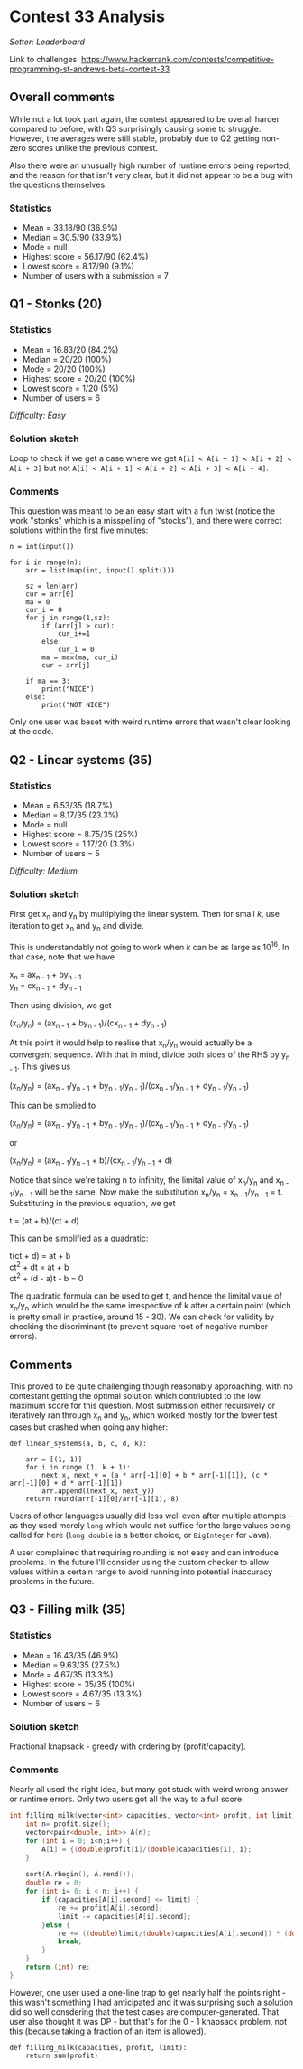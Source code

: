 # Contest 33 Analysis

*Setter: Leaderboard*

Link to challenges: https://www.hackerrank.com/contests/competitive-programming-st-andrews-beta-contest-33
## Overall comments

While not a lot took part again, the contest appeared to be overall harder compared to before, with Q3 surprisingly causing some to struggle. However, the averages were still stable, probably due to Q2 getting non-zero scores unlike the previous contest.

Also there were an unusually high number of runtime errors being reported, and the reason for that isn't very clear, but it did not appear to be a bug with the questions themselves.

### Statistics

* Mean = 33.18/90 (36.9%)
* Median = 30.5/90 (33.9%)
* Mode = null
* Highest score = 56.17/90 (62.4%)
* Lowest score = 8.17/90 (9.1%)
* Number of users with a submission = 7

## Q1 - Stonks (20)

### Statistics

* Mean = 16.83/20 (84.2%)
* Median = 20/20 (100%)
* Mode = 20/20 (100%)
* Highest score = 20/20 (100%)
* Lowest score = 1/20 (5%)
* Number of users = 6

*Difficulty: Easy*

### Solution sketch

Loop to check if we get a case where we get ``A[i] < A[i + 1] < A[i + 2] < A[i + 3]`` but not ``A[i] < A[i + 1] < A[i + 2] < A[i + 3] < A[i + 4]``.

### Comments

This question was meant to be an easy start with a fun twist (notice the work "stonks" which is a misspelling of "stocks"), and there were correct solutions within the first five minutes:

```python3
n = int(input())

for i in range(n):
    arr = list(map(int, input().split()))
    
    sz = len(arr)
    cur = arr[0]
    ma = 0
    cur_i = 0
    for j in range(1,sz):
        if (arr[j] > cur):
            cur_i+=1
        else:
            cur_i = 0
        ma = max(ma, cur_i)
        cur = arr[j]
    
    if ma == 3:
        print("NICE")
    else:
        print("NOT NICE")
```

Only one user was beset with weird runtime errors that wasn't clear looking at the code.

## Q2 - Linear systems (35)

### Statistics

* Mean = 6.53/35 (18.7%)
* Median = 8.17/35 (23.3%)
* Mode = null
* Highest score = 8.75/35 (25%)
* Lowest score = 1.17/20 (3.3%)
* Number of users = 5

*Difficulty: Medium*
### Solution sketch

First get x<sub>n</sub> and y<sub>n</sub> by multiplying the linear system. Then for small *k*, use iteration to get x<sub>n</sub> and y<sub>n</sub> and divide. 

This is understandably not going to work when *k* can be as large as 10<sup>16</sup>. In that case, note that we have

x<sub>n</sub> = ax<sub>n - 1</sub> + by<sub>n - 1</sub><br>
y<sub>n</sub> = cx<sub>n - 1</sub> + dy<sub>n - 1</sub>

Then using division, we get

(x<sub>n</sub>/y<sub>n</sub>) = (ax<sub>n - 1</sub> + by<sub>n - 1</sub>)/(cx<sub>n - 1</sub> + dy<sub>n - 1</sub>)

At this point it would help to realise that x<sub>n</sub>/y<sub>n</sub> would actually be a convergent sequence. With that in mind, divide both sides of the RHS by y<sub>n - 1</sub>. This gives us

(x<sub>n</sub>/y<sub>n</sub>) = (ax<sub>n - 1</sub>/y<sub>n - 1</sub> + by<sub>n - 1</sub>/y<sub>n - 1</sub>)/(cx<sub>n - 1</sub>/y<sub>n - 1</sub> + dy<sub>n - 1</sub>/y<sub>n - 1</sub>)

This can be simplied to

(x<sub>n</sub>/y<sub>n</sub>) = (ax<sub>n - 1</sub>/y<sub>n - 1</sub> + by<sub>n - 1</sub>/y<sub>n - 1</sub>)/(cx<sub>n - 1</sub>/y<sub>n - 1</sub> + dy<sub>n - 1</sub>/y<sub>n - 1</sub>)

or

(x<sub>n</sub>/y<sub>n</sub>) = (ax<sub>n - 1</sub>/y<sub>n - 1</sub> + b)/(cx<sub>n - 1</sub>/y<sub>n - 1</sub> + d)

Notice that since we're taking n to infinity, the limital value of x<sub>n</sub>/y<sub>n</sub> and x<sub>n - 1</sub>/y<sub>n - 1</sub> will be the same. Now make the substitution x<sub>n</sub>/y<sub>n</sub> = x<sub>n - 1</sub>/y<sub>n - 1</sub> = t. Substituting in the previous equation, we get

t = (at + b)/(ct + d)

This can be simplified as a quadratic:

t(ct + d) = at + b <br>
ct<sup>2</sup> + dt = at + b <br>
ct<sup>2</sup> + (d - a)t - b = 0

The quadratic formula can be used to get t, and hence the limital value of x<sub>n</sub>/y<sub>n</sub> which would be the same irrespective of k after a certain point (which is pretty small in practice, around 15 - 30). We can check for validity by checking the discriminant (to prevent square root of negative number errors).

## Comments

This proved to be quite challenging though reasonably approaching, with no contestant getting the optimal solution which contriubted to the low maximum score for this question. Most submission either recursively or iteratively ran through x<sub>n</sub> and y<sub>n</sub>, which worked mostly for the lower test cases but crashed when going any higher:

```python3
def linear_systems(a, b, c, d, k):
    
    arr = [(1, 1)]
    for i in range (1, k + 1):
        next_x, next_y = (a * arr[-1][0] + b * arr[-1][1]), (c * arr[-1][0] + d * arr[-1][1])
        arr.append((next_x, next_y))
    return round(arr[-1][0]/arr[-1][1], 8)
```

Users of other languages usually did less well even after multiple attempts - as they used merely ``long`` which would not suffice for the large values being called for here (``long double`` is a better choice, or ``BigInteger`` for Java).

A user complained that requiring rounding is not easy and can introduce problems. In the future I'll consider using the custom checker to allow values within a certain range to avoid running into potential inaccuracy problems in the future.
## Q3 - Filling milk (35)

### Statistics

* Mean = 16.43/35 (46.9%)
* Median = 9.63/35 (27.5%)
* Mode = 4.67/35 (13.3%)
* Highest score = 35/35 (100%)
* Lowest score = 4.67/35 (13.3%)
* Number of users = 6

### Solution sketch

Fractional knapsack - greedy with ordering by (profit/capacity).

### Comments

Nearly all used the right idea, but many got stuck with weird wrong answer or runtime errors. Only two users got all the way to a full score:

```c++
int filling_milk(vector<int> capacities, vector<int> profit, int limit) {
    int n= profit.size();
    vector<pair<double, int>> A(n);
    for (int i = 0; i<n;i++) {
        A[i] = {(double)profit[i]/(double)capacities[i], i};
    }
    
    sort(A.rbegin(), A.rend());
    double re = 0;
    for (int i= 0; i < n; i++) {
        if (capacities[A[i].second] <= limit) {
            re += profit[A[i].second];
            limit -= capacities[A[i].second];
        }else {
            re += ((double)limit/(double)capacities[A[i].second]) * (double)profit[A[i].second];
            break;
        }
    }
    return (int) re;
}
```

However, one user used a one-line trap to get nearly half the points right - this wasn't something I had anticipated and it was surprising such a solution did so well consdering that the test cases are computer-generated. That user also thought it was DP - but that's for the 0 - 1 knapsack problem, not this (because taking a fraction of an item is allowed).

```python3
def filling_milk(capacities, profit, limit):
    return sum(profit)
```
